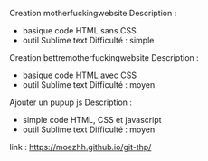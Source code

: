 Creation motherfuckingwebsite
 Description : 
  - basique code HTML sans CSS
  - outil Sublime text 
 Difficulté : simple

Creation bettremotherfuckingwebsite
 Description : 
  - basique code HTML avec CSS 
  - outil Sublime text 
 Difficulté : moyen
 
 Ajouter un pupup js
 Description : 
  - simple code HTML, CSS et javascript
  - outil Sublime text 
 Difficulté : moyen
 
 link : https://moezhh.github.io/git-thp/
